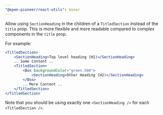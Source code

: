 ```yaml
---
"@open-pioneer/react-utils": minor
---
```


Allow using `SectionHeading` in the children of a `TitledSection` instead of the `title` prop.
This is more flexible and more readable compared to complex components in the `title` prop.

For example:

```jsx
<TitledSection>
    <SectionHeading>Top level heading (H1)</SectionHeading>
    .. Some Content ..
    <TitledSection>
        <Box backgroundColor="green.500">
            <SectionHeading>Other Heading (H2)</SectionHeading>
        </Box>
        .. More Content ..
    </TitledSection>
</TitledSection>
```

Note that you should be using exactly one `<SectionHeading />` for each `<TitledSection />`.
